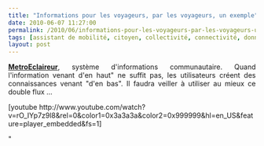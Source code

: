 ```yaml
---
title: "Informations pour les voyageurs, par les voyageurs, un exemple"
date: 2010-06-07 11:27:00
permalink: /2010/06/informations-pour-les-voyageurs-par-les-voyageurs-un-exemple.html
tags: [assistant de mobilité, citoyen, collectivité, connectivité, données réelles, internet]
layout: post
---
```


<p style="text-align: justify"><strong><a href="http://www.metroeclaireur.com/" target="_blank">MetroEclaireur</a></strong>, système d'informations communautaire. Quand l'information venant d'en haut" ne suffit pas, les utilisateurs créent des connaissances venant "d'en bas". Il faudra veiller à utiliser au mieux ce double flux ...</p> <p style="text-align: left">  [youtube http://www.youtube.com/watch?v=rO_IYp7z9l8&rel=0&color1=0x3a3a3a&color2=0x999999&hl=en_US&feature=player_embedded&fs=1]</p>"

